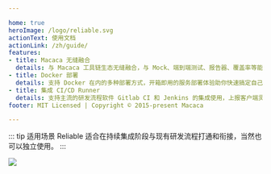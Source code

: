 ```yaml
---

home: true
heroImage: /logo/reliable.svg
actionText: 使用文档
actionLink: /zh/guide/
features:
- title: Macaca 无缝融合
  details: 与 Macaca 工具链生态无缝融合，与 Mock、端到端测试、报告器、覆盖率等能力无缝结合，完成 pipeline 闭环。
- title: Docker 部署
  details: 支持 Docker 在内的多种部署方式，开箱即用的服务部署体验助你快速搞定自己的服务。
- title: 集成 CI/CD Runner
  details: 支持主流的研发流程软件 Gitlab CI 和 Jenkins 的集成使用，上报客户端灵活对接。
footer: MIT Licensed | Copyright © 2015-present Macaca

---
```


::: tip 适用场景
Reliable 适合在持续集成阶段与现有研发流程打通和衔接，当然也可以独立使用。
:::

![](/reliable/assets/6d308bd9ly1fz3wii2wqsj21bh0u0qij.jpg)

